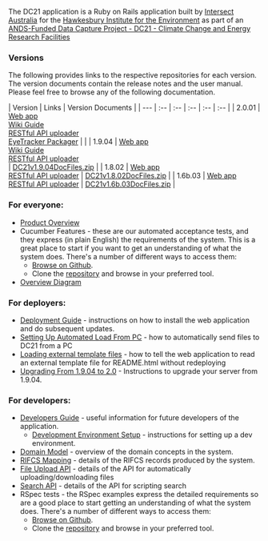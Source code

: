 The DC21 application is a Ruby on Rails application built by [Intersect Australia](http://www.intersect.org.au/) for the [Hawkesbury Institute for the Environment]( http://www.uws.edu.au/hie/hie) as part of an [ANDS-Funded Data Capture Project - DC21 - Climate Change and Energy Research Facilities](http://projects.ands.org.au/id/DC21)

### Versions
The following provides links to the respective repositories for each version. 
The version documents contain the release notes and the user manual.
Please feel free to browse any of the following documentation.

| Version | Links |  Version Documents |
| --- | :-- | :-- | :-- | :-- | :-- |
| 2.0.01 | [Web app](https://github.com/IntersectAustralia/dc21/blob/2.0.01) <br> [ Wiki Guide](https://github.com/IntersectAustralia/dc21-doc/blob/2.0.01/README.md)  <br> [RESTful API uploader](https://github.com/IntersectAustralia/restful-api-uploader/blob/2.0.01)  <br> [EyeTracker Packager](https://github.com/IntersectAustralia/dc21-eyetracker-packager/blob/2.0.01) | |
| 1.9.04 | [Web app](https://github.com/IntersectAustralia/dc21/blob/1.9.04) <br> [ Wiki Guide](https://github.com/IntersectAustralia/dc21-doc/blob/1.9.04/README.md)  <br> [RESTful API uploader](https://github.com/IntersectAustralia/restful-api-uploader/blob/1.9.04)  <br> | [DC21v1.9.04DocFiles.zip](files/HIEv_v1.9.04DocFiles.zip?raw=true) |
| 1.8.02 | [Web app](https://github.com/IntersectAustralia/dc21/blob/1.8.02) <br> [RESTful API uploader](https://github.com/IntersectAustralia/restful-api-uploader/blob/1.8.02) | [DC21v1.8.02DocFiles.zip](files/HIEvv1.8.02DocFiles.zip?raw=true) |
| 1.6b.03 | [Web app](https://github.com/IntersectAustralia/dc21/blob/1.6b.03) <br> [RESTful API uploader](https://github.com/IntersectAustralia/restful-api-uploader/blob/1.6b.03) | [DC21v1.6b.03DocFiles.zip](files/DC21v1.6b.03DocFiles.zip?raw=true) |

### For everyone:
* [Product Overview](Product_Overview.md)
* Cucumber Features - these are our automated acceptance tests, and they express (in plain English) the requirements of the system. This is a great place to start if you want to get an understanding of what the system does. There's a number of different ways to access them:
  * [Browse on Github](https://github.com/IntersectAustralia/dc21/blob/2.0.01/features).
  * Clone the [repository](https://github.com/IntersectAustralia/dc21/) and browse in your preferred tool.
* [Overview Diagram](Overview_Diagram.md)

### For deployers:
* [Deployment Guide](Deployment_Guide.md) - instructions on how to install the web application and do subsequent updates.
* [Setting Up Automated Load From PC](Setting_Up_Automated_Load_From_PC.md) - how to automatically send files to DC21 from a PC
* [Loading external template files](Loading_External_Template_Files.md) - how to tell the web application to read an external template file for README.html without redeploying
* [Upgrading From 1.9.04 to 2.0](Upgrading_From_1.9.04_to_2.0.01.md) - Instructions to upgrade your server from 1.9.04.

###  For developers:
* [Developers Guide](Developers_Guide.md) - useful information for future developers of the application.
  * [Development Environment Setup](Development_Environment_Setup.md) - instructions for setting up a dev environment.
* [Domain Model](Domain_Model.md) - overview of the domain concepts in the system.
* [RIFCS Mapping](RIFCS_Mapping.md) - details of the RIFCS records produced by the system.
* [File Upload API](File_Upload_API.md) - details of the API for automatically uploading/downloading files
* [Search API](Search_API.md) - details of the API for scripting search
* RSpec tests - the RSpec examples express the detailed requirements so are a good place to start getting an understanding of what the system does.  There's a number of different ways to access them:
  * [Browse on Github](https://github.com/IntersectAustralia/dc21/blob/2.0.01/spec).
  * Clone the [repository](https://github.com/IntersectAustralia/dc21) and browse in your preferred tool.
